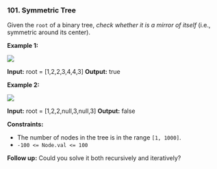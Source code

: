 ### 101\. Symmetric Tree

Given the `root` of a binary tree, _check whether it is a mirror of itself_ (i.e., symmetric around its center).

**Example 1:**

![](https://assets.leetcode.com/uploads/2021/02/19/symtree1.jpg)

**Input:** root = \[1,2,2,3,4,4,3\]
**Output:** true

**Example 2:**

![](https://assets.leetcode.com/uploads/2021/02/19/symtree2.jpg)

**Input:** root = \[1,2,2,null,3,null,3\]
**Output:** false

**Constraints:**

*   The number of nodes in the tree is in the range `[1, 1000]`.
*   `-100 <= Node.val <= 100`

**Follow up:** Could you solve it both recursively and iteratively?
